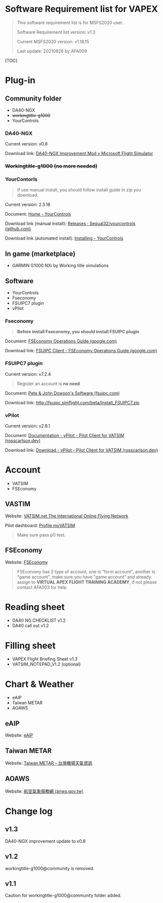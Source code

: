 # Software Requirement list for VAPEX

> This software requirement list is for MSFS2020 user.
>
> Software Requirement list version: v1.3
>
> Current MSFS2020 version: v1.18.15
>
> Last update: 20210826 by AFA009

[TOC]

# Plug-in

## Community folder

* DA40-NGX
* ~~workingtitle-g1000~~
* YourControls

### DA40-NGX

Current version: v0.8

Download link: [DA40-NGX Improvement Mod » Microsoft Flight Simulator](https://flightsim.to/file/2738/da40-ngx-project)

### ~~Workingtitle-g1000 (no more needed)~~

### YourContorls

> If use manual install, you should follow install guide in zip you download.

Current version: 2.5.18

Document: [Home - YourControls](https://docs.yourcontrols.xyz/)

Download link (manual install): [Releases · Sequal32/yourcontrols (github.com)](https://github.com/Sequal32/yourcontrols/releases)

Download link (automated install): [Installing - YourControls](https://docs.yourcontrols.xyz/installing#automated-installer)

## In game (marketplace)

* GARMIN G1000 NXi by Working title simulations

## Software

* YourControls
* Fseconomy
* FSUIPC7 plugin
* vPilot

### Fseconomy

> **Before install Fseconomy, you should install FSUIPC plugin**

Document: [FSEconomy Operations Guide (google.com)](https://sites.google.com/site/fseoperationsguide/)

Download link: [FSUIPC Client - FSEconomy Operations Guide (google.com)](https://sites.google.com/site/fseoperationsguide/getting-started/using-the-fse-client/fs8-fs9-client)

### FSUIPC7 plugin

Current version: v7.2.4

> Register an account is **no need**

Document: [Pete & John Dowson's Software (fsuipc.com)](http://www.fsuipc.com/)

Download link: http://fsuipc.simflight.com/beta/Install_FSUIPC7.zip

### vPilot

Current version: v2.8.1

Document: [Documentation - vPilot - Pilot Client for VATSIM (rosscarlson.dev)](https://vpilot.rosscarlson.dev/Documentation)

Download link: [Download - vPilot - Pilot Client for VATSIM (rosscarlson.dev)](https://vpilot.rosscarlson.dev/Download)

# Account

* VATSIM
* FSEconomy

## VASTIM

Website: [VATSIM.net The International Online Flying Network](https://www.vatsim.net/)

Pilot dashboard: [Profile myVATSIM](https://my.vatsim.net/profile)

> Make sure pass p0 test.

## FSEconomy

Website: [FSEconomy](https://server.fseconomy.net/)

> FSEconomy has 2 type of account, one is "form account", another is "game account", make sure you have "game account" and already assign to **VIRTUAL APEX FLIGHT TRAINING ACADEMY**, if not please contact AFA003 for help.

# Reading sheet

* DA40 NG CHECKLIST v1.2
* DA40 call out v1.2

# Filling sheet

* VAPEX Flight Briefing Sheet v1.3
* VATSIM_NOTEPAD_V1.2 (optional)

# Chart & Weather

* eAIP
* Taiwan METAR
* AOAWS

## eAIP

Website: [eAIP](http://eaip.caa.gov.tw/)

## Taiwan METAR

Website: [Taiwan METAR - 台灣機場天氣資訊](https://metar.yzchen.tw/)

## AOAWS

Website: [航空氣象服務網 (anws.gov.tw)](https://aoaws.anws.gov.tw/AWS/index.php)

# Change log

## v1.3

DA40-NGX improvement update to v0.8

## v1.2

workingtitle-g1000@community is removed.

## v1.1

Caution for workingtitle-g1000@community folder added.

